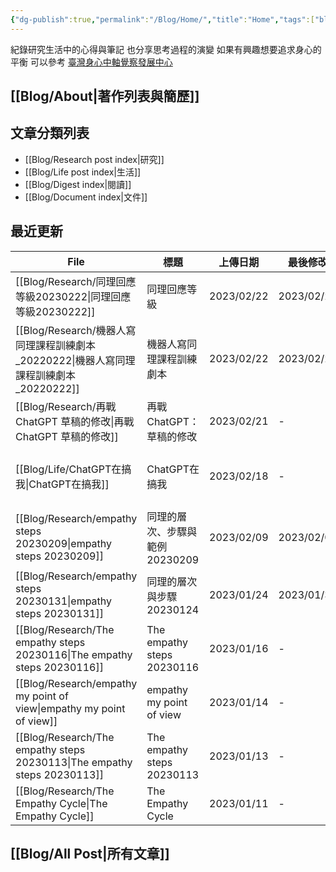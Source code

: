 ```yaml
---
{"dg-publish":true,"permalink":"/Blog/Home/","title":"Home","tags":["blog","gardenEntry","gardenEntry","gardenEntry","gardenEntry","gardenEntry","gardenEntry"]}
---
```



紀錄研究生活中的心得與筆記
也分享思考過程的演變
如果有興趣想要追求身心的平衡
可以參考 [臺灣身心中軸覺察發展中心](https://bmaa.tw)


## [[Blog/About\|著作列表與簡歷]]

## 文章分類列表

- [[Blog/Research post index\|研究]]
- [[Blog/Life post index\|生活]]
- [[Blog/Digest index\|閱讀]]
- [[Blog/Document index\|文件]]

## 最近更新

| File                                                                        | 標題                         | 上傳日期       | 最後修改       | 類別                                                   |
| --------------------------------------------------------------------------- | -------------------------- | ---------- | ---------- | ---------------------------------------------------- |
| [[Blog/Research/同理回應等級20230222\|同理回應等級20230222]]                         | 同理回應等級                     | 2023/02/22 | 2023/02/22 | <ul><li>blog</li><li>reseaerch</li></ul>             |
| [[Blog/Research/機器人寫同理課程訓練劇本_20220222\|機器人寫同理課程訓練劇本_20220222]]           | 機器人寫同理課程訓練劇本               | 2023/02/22 | 2023/02/22 | <ul><li>blog</li><li>research</li></ul>              |
| [[Blog/Research/再戰ChatGPT 草稿的修改\|再戰ChatGPT 草稿的修改]]                       | 再戰ChatGPT：草稿的修改            | 2023/02/21 | \-         | <ul><li>blog</li><li>research</li></ul>              |
| [[Blog/Life/ChatGPT在搞我\|ChatGPT在搞我]]                                     | ChatGPT在搞我                 | 2023/02/18 | \-         | <ul><li>blog</li><li>research</li><li>life</li></ul> |
| [[Blog/Research/empathy steps 20230209\|empathy steps 20230209]]         | 同理的層次、步驟與範例 20230209       | 2023/02/09 | 2023/02/09 | <ul><li>blog</li><li>research</li></ul>              |
| [[Blog/Research/empathy steps 20230131\|empathy steps 20230131]]         | 同理的層次與步驟 20230124          | 2023/01/24 | 2023/01/31 | blog                                                 |
| [[Blog/Research/The empathy steps 20230116\|The empathy steps 20230116]] | The empathy steps 20230116 | 2023/01/16 | \-         | blog                                                 |
| [[Blog/Research/empathy my point of view\|empathy my point of view]]     | empathy my point of view   | 2023/01/14 | \-         | blog                                                 |
| [[Blog/Research/The empathy steps 20230113\|The empathy steps 20230113]] | The empathy steps 20230113 | 2023/01/13 | \-         | blog                                                 |
| [[Blog/Research/The Empathy Cycle\|The Empathy Cycle]]                   | The Empathy Cycle          | 2023/01/11 | \-         | blog                                                 |


## [[Blog/All Post\|所有文章]]



